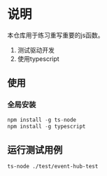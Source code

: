# 说明

本仓库用于练习重写重要的js函数。

1. 测试驱动开发
2. 使用typescript

## 使用

### 全局安装

```js
npm install -g ts-node
npm install -g typescript
```

## 运行测试用例

```
ts-node ./test/event-hub-test
```
